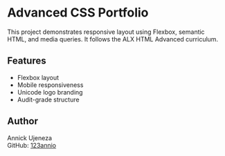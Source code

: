 # Advanced CSS Portfolio

This project demonstrates responsive layout using Flexbox, semantic HTML, and media queries. It follows the ALX HTML Advanced curriculum.

## Features
- Flexbox layout
- Mobile responsiveness
- Unicode logo branding
- Audit-grade structure

## Author
Annick Ujeneza  
GitHub: [123annio](https://github.com/123annio)

